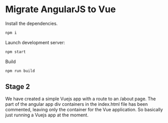 # Migrate AngularJS to Vue

Install the dependencies.
```sh
npm i
```

Launch development server:
```sh
npm start
```

Build
```sh
npm run build
```

## Stage 2

We have created a simple Vuejs app with a route to an /about page. The part of the angular app div containers in the index.html file has been commented, leaving only the container for the Vue application. So basically just running a Vuejs app at the moment.